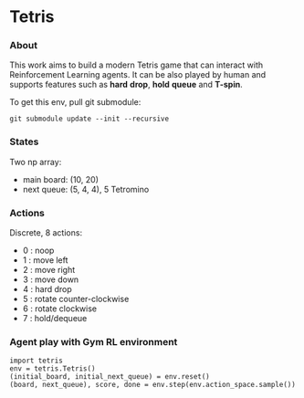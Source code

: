 # Tetris

### About

This work aims to build a modern Tetris game that can interact with Reinforcement Learning agents. It can be also played by human and supports features such as **hard** **drop**, **hold** **queue** and **T-spin**.

To get this env, pull git submodule:
```
git submodule update --init --recursive
```

### States

Two np array:
- main board: (10, 20)
- next queue: (5, 4, 4), 5 Tetromino

### Actions

Discrete, 8 actions:
- 0 : noop
- 1 : move left
- 2 : move right
- 3 : move down
- 4 : hard drop
- 5 : rotate counter-clockwise
- 6 : rotate clockwise
- 7 : hold/dequeue
### Agent play with Gym RL environment
```
import tetris
env = tetris.Tetris()
(initial_board, initial_next_queue) = env.reset()
(board, next_queue), score, done = env.step(env.action_space.sample())
```